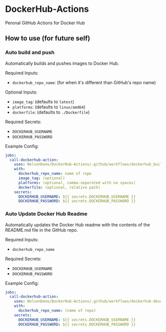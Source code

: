 # DockerHub-Actions
Peronal GitHub Actions for Docker Hub

## How to use (for future self)

### Auto build and push
Automatically builds and pushes images to Docker Hub.

Required Inputs:
- `dockerhub_repo_name`: (for when it's different than GitHub's repo name)

Optional Inputs:
- `image_tag`: (defaults to `latest`)
- `platforms`: (defaults to `linux/amd64`)
- `dockerfile`: (defaults to `./Dockerfile`)

Required Secrets:
- `DOCKERHUB_USERNAME`
- `DOCKERHUB_PASSWORD`

Example Config:
```yaml
jobs:
  call-dockerhub-action:
    uses: NelsonDane/DockerHub-Actions/.github/workflows/dockerhub_build_push.yml@main
    with:
      dockerhub_repo_name: name of repo
      image_tag: (optional)
      platforms: (optional, comma-seperated with no spaces)
      dockerfile: (optional, relative path)
    secrets:
      DOCKERHUB_USERNAME: ${{ secrets.DOCKERHUB_USERNAME }}
      DOCKERHUB_PASSWORD: ${{ secrets.DOCKERHUB_PASSWORD }}
```

### Auto Update Docker Hub Readme
Automatically updates the Docker Hub readme with the contents of the README.md file in the GitHub repo.

Required Inputs:
- `dockerhub_repo_name`

Required Secrets:
- `DOCKERHUB_USERNAME`
- `DOCKERHUB_PASSWORD`

Example Config:
```yaml
jobs:
  call-dockerhub-action:
    uses: NelsonDane/DockerHub-Actions/.github/workflows/dockerhub-description.yml@main
    with:
      dockerhub_repo_name: (name of repo)
    secrets:
      DOCKERHUB_USERNAME: ${{ secrets.DOCKERHUB_USERNAME }}
      DOCKERHUB_PASSWORD: ${{ secrets.DOCKERHUB_PASSWORD }}
```
